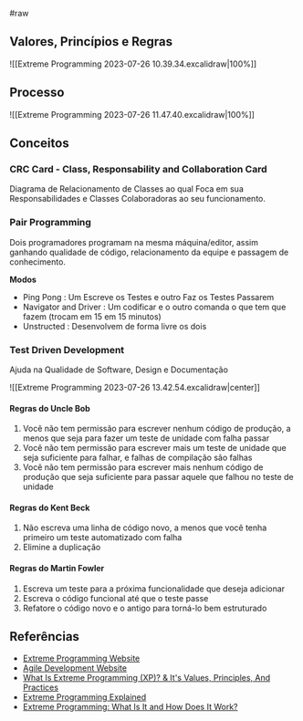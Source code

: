 #raw

## Valores, Princípios e Regras

![[Extreme Programming 2023-07-26 10.39.34.excalidraw|100%]]

## Processo

![[Extreme Programming 2023-07-26 11.47.40.excalidraw|100%]]

## Conceitos

### CRC Card - Class, Responsability and Collaboration Card

Diagrama de Relacionamento de Classes ao qual Foca em sua Responsabilidades e Classes Colaboradoras ao seu funcionamento.

### Pair Programming 

Dois programadores programam na mesma máquina/editor, assim ganhando qualidade de código, relacionamento da equipe e passagem de conhecimento.

**Modos**
- Ping Pong : Um Escreve os Testes e outro Faz os Testes Passarem
- Navigator and Driver : Um codificar e o outro comanda o que tem que fazem (trocam em 15 em 15 minutos)
- Unstructed : Desenvolvem de forma livre os dois

### Test Driven Development

Ajuda na Qualidade de Software, Design e Documentação

![[Extreme Programming 2023-07-26 13.42.54.excalidraw|center]]

#### Regras do Uncle Bob 
1. Você não tem permissão para escrever nenhum código de produção, a menos que seja para fazer um teste de unidade com falha passar
2. Você não tem permissão para escrever mais um teste de unidade que seja suficiente para falhar, e falhas de compilação são falhas
3. Você não tem permissão para escrever mais nenhum código de produção que seja suficiente para passar aquele que falhou no teste de unidade

#### Regras do Kent Beck
1. Não escreva uma linha de código novo, a menos que você tenha primeiro um teste automatizado com falha
2. Elimine a duplicação

#### Regras do Martin Fowler
1. Escreva um teste para a próxima funcionalidade que deseja adicionar
2. Escreva o código funcional até que o teste passe
3. Refatore o código novo e o antigo para torná-lo bem estruturado

## Referências

- [Extreme Programming Website](http://www.extremeprogramming.org/)
- [Agile Development Website](http://www.agile-process.org/)
- [What Is Extreme Programming (XP)? & It's Values, Principles, And Practices](https://www.nimblework.com/agile/extreme-programming-xp/#:~:text=Extreme%20programming%20is%20a%20software,to%20evolving%20and%20changing%20requirements.)
- [Extreme Programming Explained](https://chemaclass.com/readings/extreme-programming-explained/)
- [Extreme Programming: What Is It and How Does It Work?](https://www.sydle.com/blog/extreme-programming-what-is-it-and-how-does-it-work-602ee205da4d096809438c9c)